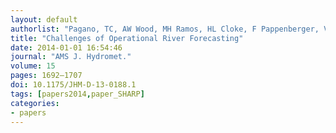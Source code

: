```yaml
---
layout: default
authorlist: "Pagano, TC, AW Wood, MH Ramos, HL Cloke, F Pappenberger, V Andréassian, MP Clark, M Cranston, D Kavetski, T Mathevet, S Sorooshian, and JS Verkade"
title: "Challenges of Operational River Forecasting"
date: 2014-01-01 16:54:46
journal: "AMS J. Hydromet."
volume: 15
pages: 1692–1707
doi: 10.1175/JHM-D-13-0188.1
tags: [papers2014,paper_SHARP]
categories:
- papers
---
```


